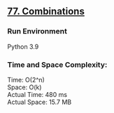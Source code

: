 ## [77. Combinations](https://leetcode.com/problems/combinations/)

### Run Environment
Python 3.9

### Time and Space Complexity:
Time: O(2^n)  
Space: O(k)  
Actual Time: 480 ms  
Actual Space: 15.7 MB
